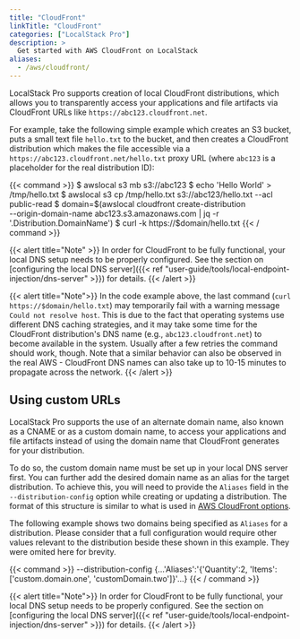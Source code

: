 ```yaml
---
title: "CloudFront"
linkTitle: "CloudFront"
categories: ["LocalStack Pro"]
description: >
  Get started with AWS CloudFront on LocalStack
aliases:
  - /aws/cloudfront/
---
```


LocalStack Pro supports creation of local CloudFront distributions, which allows you to transparently access your applications and file artifacts via CloudFront URLs like `https://abc123.cloudfront.net`.

For example, take the following simple example which creates an S3 bucket, puts a small text file `hello.txt` to the bucket, and then creates a CloudFront distribution which makes the file accessible via a `https://abc123.cloudfront.net/hello.txt` proxy URL (where `abc123` is a placeholder for the real distribution ID):

{{< command >}}
$ awslocal s3 mb s3://abc123
$ echo 'Hello World' > /tmp/hello.txt
$ awslocal s3 cp /tmp/hello.txt s3://abc123/hello.txt --acl public-read
$ domain=$(awslocal cloudfront create-distribution \
   --origin-domain-name abc123.s3.amazonaws.com | jq -r '.Distribution.DomainName')
$ curl -k https://$domain/hello.txt
{{< / command >}}

{{< alert title="Note" >}}
In order for CloudFront to be fully functional, your local DNS setup needs to be properly configured. See the section on [configuring the local DNS server]({{< ref "user-guide/tools/local-endpoint-injection/dns-server" >}}) for details.
{{< /alert >}}

{{< alert title="Note">}}
In the code example above, the last command (`curl https://$domain/hello.txt`) may temporarily fail with a warning message `Could not resolve host`. This is due to the fact that operating systems use different DNS caching strategies, and it may take some time for the CloudFront distribution's DNS name (e.g., `abc123.cloudfront.net`) to become available in the system. Usually after a few retries the command should work, though. Note that a similar behavior can also be observed in the real AWS - CloudFront DNS names can also take up to 10-15 minutes to propagate across the network.
{{< /alert >}}

## Using custom URLs

LocalStack Pro supports the use of an alternate domain name, also known as a CNAME or as a custom domain name, to access your applications and file artifacts instead of using the domain name that CloudFront generates for your distribution.

To do so, the custom domain name must be set up in your local DNS server first. You can further add the desired domain name as an alias for the target distribution. To achieve this, you will need to provide the `Aliases` field in the `--distribution-config` option while creating or updating a distribution. The format of this structure is similar to what is used in [AWS CloudFront options](https://docs.aws.amazon.com/cli/latest/reference/cloudfront/create-distribution.html#options).

The following example shows two domains being specified as `Aliases` for a distribution.
Please consider that a full configuration would require other values relevant to the
distribution beside these shown in this example. They were omited here for brevity.

{{< command >}}
--distribution-config {...'Aliases':'{'Quantity':2, 'Items': ['custom.domain.one', 'customDomain.two']}'...}
{{< / command >}}

{{< alert title="Note">}}
In order for CloudFront to be fully functional, your local DNS setup needs to be properly configured. See the section on [configuring the local DNS server]({{< ref "user-guide/tools/local-endpoint-injection/dns-server" >}}) for details.
{{< /alert >}}
